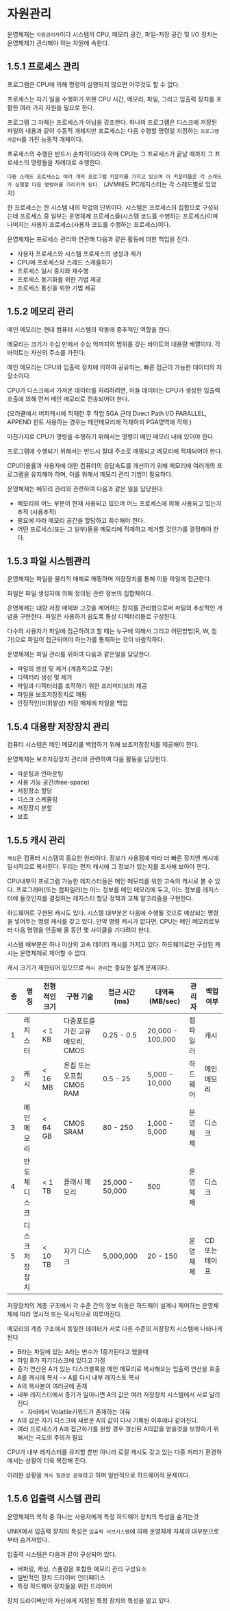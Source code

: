 # 자원관리

운영체제는 `자원관리자`이다 시스템의 CPU, 메모리 공간, 파일-저장 공간 및 I/O 장치는 운영체제가 관리해야 하는 자원에 속한다.

## 1.5.1 프로세스 관리

프로그램은 CPU에 의해 명령이 실행되지 않으면 아무것도 할 수 없다.

프로세스는 자기 일을 수행하기 위핸 CPU 시간, 메모리, 파일, 그리고 입출력 장치를 포함한 여러 가지 자원을 필요로 한다.

프로그램 그 자체는 프로세스가 아님을 강조한다. 하나의 프로그램은 디스크에 저장된 파일의 내용과 같이 수동적 개체지만 프로세스는 다음 수행할 명령얼 지정하는 `프로그램 카운터`를 가진 능동적 개체이다.

프로세스의 수행은 반드시 순차적이라야 하며 CPU는 그 프로세스가 끝날 때까지 그 프로세스의 명령들을 차례대로 수행한다.

`다중 스레드 프로세스는 여러 개의 프로그램 카운터를 가지고 있으며 이 카운터들은 각 스레드가 실행할 다음 명령어를 가리키게 된다. `(JVM에도 PC레지스터는 각 스레드별로 있었지)

한 프로세스는 한 시스템 내의 작업의 단위이다. 시스템은 프로세스의 집합으로 구성되는데 프로세스 중 일부는 운영체제 프로세스들(시스템 코드를 수행하는 프로세스)이며 나머지는 사용자 프로세스(사용자 코드를 수행하는 프로세스)이다.

운영체제는 프로세스 관리와 연관해 다음과 같은 활동에 대한 책임을 진다.

-   사용자 프로세스와 시스템 프로세스의 생성과 제거
-   CPU에 프로세스와 스레드 스케줄하기
-   프로세스 일시 중지와 재수행
-   프로세스 동기화를 위한 기법 제공
-   프로세스 통신을 위한 기법 제공

## 1.5.2 메모리 관리

메인 메모리는 현대 컴퓨터 시스템의 작동에 중추적인 역할을 한다.

메모리는 크기가 수십 만에서 수십 억까지의 범위를 갖는 바이트의 대용량 배열이다. 각 바이트는 자신의 주소를 가진다.

메인 메모리는 CPU와 입출력 장치에 의하여 공유되는, 빠른 접근이 가능한 데이터의 저장소이다.

CPU가 디스크에서 가져온 데이터를 처리하려면, 이들 데이터는 CPU가 생성한 입출력 호출에 의해 먼저 메인 메모리로 전송되어야 한다.

(오라클에서 버퍼캐시에 적재한 후 작업 SGA 근데 Direct Path I/O PARALLEL, APPEND 힌트 사용하는 경우는 메인메모리에 적재하되 PGA영역에 적재 )

마찬가지로 CPU가 명령을 수행하기 위해서는 명령이 메인 메모리 내에 있어야 한다.

프로그램에 수행되기 위해서는 반드시 절대 주소로 매핑되고 메모리에 적재되어야 한다.

CPU이용률과 사용자에 대한 컴퓨터의 응답속도를 개선하기 위해 메모리에 여러개의 프로그램을 유지해야 하며, 이를 위해서 메모리 관리 기법이 필요하다.

운영체제는 메모리 관리와 관련하여 다음과 같은 일을 담당한다.

-   메모리의 어느 부분이 현재 사용되고 있으며 어느 프로세스에 의해 사용되고 있는지 추적 (사용추적)
-   필요에 따라 메모리 공간을 할당하고 회수해야 한다.
-   어떤 프로세스(또는 그 일부)들을 메모리에 적재하고 제거할 것인가를 결정해야 한다.

## 1.5.3 파일 시스템관리

운영체제는 파일을 물리적 매체로 매핑하며 저장장치를 통해 이들 파일에 접근한다.

파일은 파일 생성자에 의해 정의된 관련 정보의 집합체이다.

운영체제는 대량 저장 매체와 그것을 제어하는 장치를 관리함으로써 파일의 추상적인 개념을 구현한다. 파일은 사용하기 쉽도록 통상 디렉터리들로 구성된다.

다수의 사용자가 파일에 접근하려고 할 때는 누구에 의해서 그리고 어떤방법(R, W, 첨가)으로 파일이 접근되어야 하는가를 통제하는 것이 바람직하다.

운영체제는 파일 관리를 위하여 다음과 같은일을 담당한다.

-   파일의 생성 및 제거 (계층적으로 구분)
-   디렉터리 생성 및 제거
-   파일과 디렉터리를 조작하기 위한 프리미티브의 제공
-   파일을 보조저장장치로 매핑
-   안정적인(비휘발성) 저장 매체에 파일을 백업

## 1.5.4 대용량 저장장치 관리

컴퓨터 시스템은 메인 메모리를 백업하기 위해 보조저장장치를 제공해야 한다.

운영체제는 보조저장장치 관리와 관련하여 다음 활동을 담당한다.

-   마운팅과 언마운팅
-   사용 가능 공간(free-space)
-   저장장소 할당
-   디스크 스케줄링
-   저장장치 분할
-   보호

## 1.5.5 캐시 관리

`캐싱`은 컴퓨터 시스템의 중요한 원리이다. 정보가 사용됨에 따라 더 빠른 장치엔 캐시에 일시적으로 복사된다. 우리는 먼저 캐시에 그 정보가 있는지를 조사해 보아야 한다.

CPU내부의 프로그램 가능한 레지스터들은 메인 메모리를 위한 고속의 캐시로 볼 수 있다. 프로그래머(또는 컴파일러)는 어느 정보를 메인 메모리에 두고, 어느 정보를 레지스터에 둘것인지를 결정하는 레지스터 할당 정책과 교체 알고리즘을 구현한다.

하드웨어로 구현된 캐시도 있다. 시스템 대부분은 다음에 수행될 것으로 예상되는 명령을 넣어두는 명령 캐시를 갖고 있다. 만약 명령 캐시가 없다면, CPU는 메인 메모리로부터 다음 명령을 인출해 올 동안 몇 사이클을 기다려야 한다.

시스템 배부분은 하나 이상의 고속 데이터 캐시를 가지고 있다. 하드웨어로만 구성된 캐시는 운영체제로 제어할 수 없다.

캐시 크기가 제한되어 있으므로 `캐시 관리`는 중요한 설계 문제이다.

| 층  | 명칭            | 전형적인 크기 | 구현 기술                         | 접근 시간(ms)   | 대역폭(MB/sec)   | 관리자   | 백업 여부      |
| --- | --------------- | ------------- | --------------------------------- | --------------- | ---------------- | -------- | -------------- |
| 1   | 레지스터        | < 1 KB        | 다중포트를 가진 고유 메모리, CMOS | 0.25 - 0.5      | 20,000 - 100,000 | 컴파일러 | 캐시           |
| 2   | 캐시            | < 16 MB       | 온칩 또는 오프칩 CMOS RAM         | 0.5 - 25        | 5,000 - 10,000   | 하드웨어 | 메인 메모리    |
| 3   | 메인 메모리     | < 64 GB       | CMOS SRAM                         | 80 - 250        | 1,000 - 5,000    | 운영체제 | 디스크         |
| 4   | 반도체 디스크   | < 1 TB        | 플래시 메모리                     | 25,000 - 50,000 | 500              | 운영체제 | 디스크         |
| 5   | 디스크 저장장치 | < 10 TB       | 자기 디스크                       | 5,000,000       | 20 - 150         | 운영체제 | CD 또는 테이프 |

저장장치의 계층 구조에서 각 수준 간의 정보 이동은 하드웨어 설계나 제어하는 운영체제에 따라 명시적 또는 묵시적으로 이루어진다.

메모리의 계층 구조에서 동일한 데이터가 서로 다른 수준의 저장장치 시스템에 나타나게 된다

-   B라는 파일에 있는 A라는 변수가 1증가된다고 했을때
-   파일 B가 자기디스크에 있다고 가정
-   증가 연산은 A가 있는 디스크블록을 메인 메모리로 복사해오는 입출력 연산을 호출
-   A를 캐시에 복사 -> A를 다시 내부 레지스토 복사
-   A의 복사본이 여러곳에 존재
-   내부 레지스터에서 증가가 일어나면 A의 값은 여러 저장장치 시스템에서 서로 달라진다.
    -   자바에서 Volatile키워드가 존재하는 이유
-   A의 값은 자기 디스크에 새로운 A의 값이 다시 기록된 이후에나 같아진다.
-   여러 프로세스가 A에 접근하기를 원할 경우 갱신된 A의값을 얻을것을 보장하기 위해서는 극도의 주의가 필요

CPU가 내부 레지스터를 유지할 뿐만 아니라 로컬 캐시도 갖고 있는 다중 처리기 환경하에서는 상황이 더욱 복잡해 진다.

이러한 상황을 `캐시 일관성 문제`라고 하며 일반적으로 하드웨어적 문제이다.

## 1.5.6 입출력 시스템 관리

운영체제의 목적 중 하나는 사용자에게 특정 하드웨어 장치의 특성을 숨기는것

UNIX에서 입출력 장치의 특성은 `입출력 서브시스템`에 의해 운영체제 자체의 대부분으로부터 숨겨져있다.

입출력 시스템은 다음과 같이 구성되어 있다.

-   버퍼링, 캐싱, 스풀링을 포함한 메모리 관리 구성요소
-   일반적인 장치 드라이버 인터페이스
-   특정 하드웨어 장치들을 위한 드라이버

장치 드라이버만이 자신에게 지정된 특정 장치의 특성을 알고 있다.
